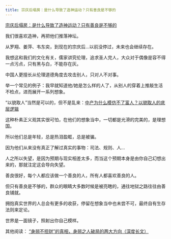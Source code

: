```yaml
---
title: 宗庆后塌房：是什么导致了造神运动？只有善良是不够的
---
```

[宗庆后塌房：是什么导致了造神运动？只有善良是不够的](https://mp.weixin.qq.com/s/ntIj08ypVun1C1EBsAHaqQ)

我们很喜欢造神，再把他们推落神坛。

从罗翔、姜萍、韦东奕，到现在的宗庆后…以前没停过，未来也会继续存在。

我想这和我们的文化有关，儒家讲究伦理，追求圣人完人，大众对于偶像是容不得一点污点，只有黑与白，不能存在灰。

中国人更擅长从伦理道德角度去攻击别人，只对人不对事。

举一个常见的例子：我早就知道他/她是怎么样的人了，从别人的穿着上推敲生活不检点，进而展开一系列想象。

“以貌取人”当然是可以的，但不是乱来：[中产为什么模仿不了富人？以貌取人的底层逻辑](https://mp.weixin.qq.com/s?__biz=MzE5MTI1ODAxOQ==&mid=2247483654&idx=1&sn=ae41d6f32164847949faa65915ff68e2&scene=142#wechat_redirect)

这种朴素正义观其实很可怕，在他们的想象当中，一切都是光滑的完美的，是理想国。

所以他们总是年轻，总是热泪盈眶，总是被骗。

因为他们从来没有真正了解过真实的事物：司法、规则、人…

人之所以失望，是因为预期与现实相差太多，而当这个预期本身是由你自己幻想出来的，那就注定这会导向失望。

善良很好，每个人都应该做一个善良的人，所有人都喜欢善良的人。

但只有善良是不够的，群众的眼睛大多数时候是被亮瞎的，通往地狱之路往往由善良铺就。

拥抱真实世界的人总会有更多的收获，停留在想象当中也未尝不可，最终自有生存法则来定论。

世界是一面镜子，照射出你自己模样。

其他阅读：
[“身弱不担财”的真相，身弱之人破局的两大方向（深度长文）](https://mp.weixin.qq.com/s?__biz=MzE5MTI1ODAxOQ==&mid=2247483712&idx=1&sn=6f04af4b8b47e02f5008b3539d51a663&scene=142#wechat_redirect)
